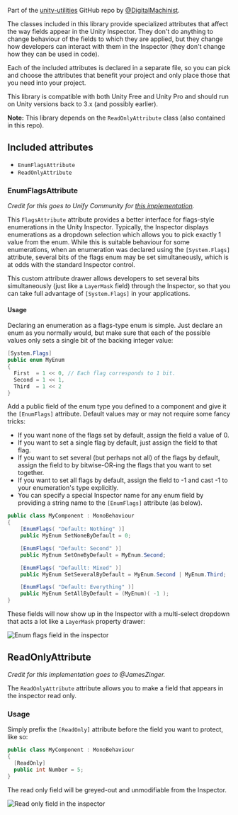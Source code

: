Part of the [unity-utilities](https://github.com/DigitalMachinist/unity-utilities) GitHub repo by [@DigitalMachinist](https://github.com/DigitalMachinist).

The classes included in this library provide specialized attributes that affect the way fields appear in the Unity Inspector. They don't do anything to change behaviour of the fields to which they are applied, but they change how developers can interact with them in the Inspector (they don't change how they can be used in code).

Each of the included attributes is declared in a separate file, so you can pick and choose the attributes that benefit your project and only place those that you need into your project.

This library is compatible with both Unity Free and Unity Pro and should run on Unity versions back to 3.x (and possibly earlier).

**Note:** This library depends on the ```ReadOnlyAttribute``` class (also contained in this repo).

## Included attributes

 - ```EnumFlagsAttribute```
 - ```ReadOnlyAttribute```

### EnumFlagsAttribute

*Credit for this goes to Unify Community for [this implementation](http://wiki.unity3d.com/index.php/EnumFlagPropertyDrawer).*

This ```FlagsAttribute``` attribute provides a better interface for flags-style enumerations in the Unity Inspector. Typically, the Inspector displays enumerations as a dropdown selection which allows you to pick exactly 1 value from the enum. While this is suitable behaviour for some enumerations, when an enumeration was declared using the ```[System.Flags]``` attribute, several bits of the flags enum may be set simultaneously, which is at odds with the standard Inspector control.

This custom attribute drawer allows developers to set several bits simultaneously (just like a ```LayerMask``` field) through the Inspector, so that you can take full advantage of ```[System.Flags]``` in your applications.

#### Usage

Declaring an enumeration as a flags-type enum is simple. Just declare an enum as you normally would, but make sure that each of the possible values only sets a single bit of the backing integer value:

```csharp
[System.Flags]
public enum MyEnum
{
  First  = 1 << 0, // Each flag corresponds to 1 bit.
  Second = 1 << 1,
  Third  = 1 << 2
}
```

Add a public  field of the enum type you defined to a component and give it the ```[EnumFlags]``` attribute. Default values may or may not require some fancy tricks:

 - If you want none of the flags set by default, assign the field a value of 0.
 - If you want to set a single flag by default, just assign the field to that flag.
 - If you want to set several (but perhaps not all) of the flags by default, assign the field to by bitwise-OR-ing the flags that you want to set together.
 - If you want to set all flags by default, assign the field to -1 and cast -1 to your enumeration's type explicitly.
 - You can specify a special Inspector name for any enum field by providing a string name to the ```[EnumFlags]``` attribute (as below).

```csharp
public class MyComponent : MonoBehaviour
{
    [EnumFlags( "Default: Nothing" )]
    public MyEnum SetNoneByDefault = 0;

    [EnumFlags( "Default: Second" )]
    public MyEnum SetOneByDefault = MyEnum.Second;

    [EnumFlags( "Defaullt: Mixed" )]
    public MyEnum SetSeveralByDefault = MyEnum.Second | MyEnum.Third;

    [EnumFlags( "Default: Everything" )]
    public MyEnum SetAllByDefault = (MyEnum)( -1 );
}
```

These fields will now show up in the Inspector with a multi-select dropdown that acts a lot like a ```LayerMask``` property drawer:

![Enum flags field in the inspector](https://raw.githubusercontent.com/DigitalMachinist/unity-utilities/master/Assets/Utilities/Attributes/EnumFlagsAttribute.png)

## ReadOnlyAttribute

*Credit for this implementation goes to @JamesZinger.*

The ```ReadOnlyAttribute``` attribute allows you to make a field that appears in the inspector read only.

### Usage

Simply prefix the ```[ReadOnly]``` attribute before the field you want to protect, like so:

```csharp
public class MyComponent : MonoBehaviour
{
  [ReadOnly]
  public int Number = 5;
}
```

The read only field will be greyed-out and unmodifiable from the Inspector.

![Read only field in the inspector](https://raw.githubusercontent.com/DigitalMachinist/unity-utilities/master/Assets/Utilities/Attributes/ReadOnlyAttribute.png)
